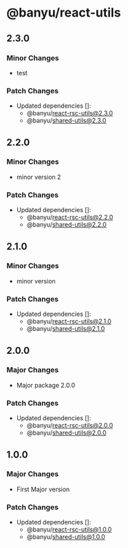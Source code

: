# @banyu/react-utils

## 2.3.0

### Minor Changes

- test

### Patch Changes

- Updated dependencies []:
  - @banyu/react-rsc-utils@2.3.0
  - @banyu/shared-utils@2.3.0

## 2.2.0

### Minor Changes

- minor version 2

### Patch Changes

- Updated dependencies []:
  - @banyu/react-rsc-utils@2.2.0
  - @banyu/shared-utils@2.2.0

## 2.1.0

### Minor Changes

- minor version

### Patch Changes

- Updated dependencies []:
  - @banyu/react-rsc-utils@2.1.0
  - @banyu/shared-utils@2.1.0

## 2.0.0

### Major Changes

- Major package 2.0.0

### Patch Changes

- Updated dependencies []:
  - @banyu/react-rsc-utils@2.0.0
  - @banyu/shared-utils@2.0.0

## 1.0.0

### Major Changes

- First Major version

### Patch Changes

- Updated dependencies []:
  - @banyu/react-rsc-utils@1.0.0
  - @banyu/shared-utils@1.0.0
